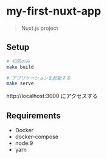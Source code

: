 # my-first-nuxt-app

> Nuxt.js project

## Setup

```bash
# 初回のみ
make build

# アプリケーションを起動する
make serve
```

http://localhost:3000 にアクセスする

## Requirements
* Docker
* docker-compose
* node:9
* yarn
